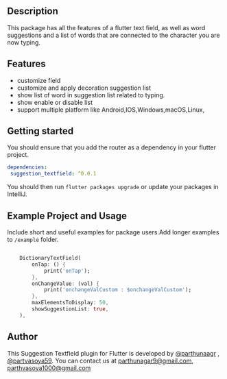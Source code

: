 
## Description

This package has all the features of a flutter text field, as well as word suggestions and a list of words that are connected to the character you are now typing.

## Features

- customize field
- customize and apply decoration suggestion list
- show list of word in suggestion list related to typing.
- show enable or disable list
- support multiple platform like Android,IOS,Windows,macOS,Linux,

## Getting started

You should ensure that you add the router as a dependency in your flutter project.

```yaml
dependencies:
 suggestion_textfield: ^0.0.1
```
You should then run `flutter packages upgrade` or update your packages in IntelliJ.

## Example Project and Usage

Include short and useful examples for package users.Add longer examples
to `/example` folder.

```dart

    DictionaryTextField(
        onTap: () {
            print('onTap');
        },
        onChangeValue: (val) {
            print('onchangeValCustom : $onchangeValCustom');
        },
        maxElementsToDisplay: 50,
        showSuggestionList: true,
    ),

```

## Author

This Suggestion Textfield plugin for Flutter is developed by [@parthunaagr](https://github.com/parthunagar) , [@partvasoya59](https://github.com/partvasoya59). 
You can contact us at [parthunagar9@gmail.com](mailto:parthunagar9@gmail.com), [parthvasoya1000@gmail.com](mailto:parthvasoya1000@gmail.com)
